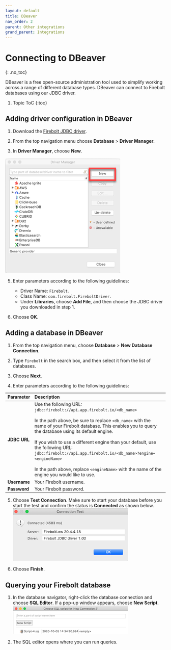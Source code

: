 ```yaml
---
layout: default
title: DBeaver
nav_order: 2
parent: Other integrations
grand_parent: Integrations
---
```


# Connecting to DBeaver
{: .no_toc}

DBeaver is a free open-source administration tool used to simplify working across a range of different database types. DBeaver can connect to Firebolt databases using our JDBC driver.

1. Topic ToC
{:toc}

## Adding driver configuration in DBeaver

1. Download the [Firebolt JDBC driver](../connecting-via-jdbc.md#download-the-latest-jdbc-driver).

2. From the top navigation menu choose **Database** > **Driver Manager**.

3. In **Driver Manager**, choose **New**.

![](../../assets/images/2021-11-11_11-15-21.png)

5. Enter parameters according to the following guidelines:
   * Driver Name: `Firebolt`.
   * Class Name: `com.firebolt.FireboltDriver`.
   * Under **Libraries**, choose **Add File**, and then choose the JDBC driver you downloaded in step 1.

6. Choose **OK**.

## Adding a database in DBeaver

1. From the top navigation menu, choose **Database** > **New Database Connection**.  

2. Type `Firebolt` in the search box, and then select it from the list of databases.  

3. Choose **Next**.  

4. Enter parameters according to the following guidelines:

| Parameter    |Description|
| :----------- |:--------- |
| **JDBC URL** | Use the following URL: `jdbc:firebolt://api.app.firebolt.io/<db_name>` <br> <br> In the path above, be sure to replace `<db_name>` with the name of your Firebolt database. This enables you to query the database using its default engine. <br> <br> If you wish to use a different engine than your default, use the following URL: `jdbc:firebolt://api.app.firebolt.io/<db_name>?engine=<engineName>` <br> <br>In the path above, replace `<engineName>` with the name of the engine you would like to use. |
| **Username** | Your Firebolt username.|
| **Password** | Your Firebolt password.|

5. Choose **Test Connection**. Make sure to start your database before you start the test and confirm the status is **Connected** as shown below.  
![](../../assets/images/dbeaver_connection_test.png)

6. Choose **Finish**.

## Querying your Firebolt database

1. In the database navigator, right-click the database connection and choose **SQL Editor**. If a pop-up window appears, choose **New Script**.  
![](../../assets/images/dbeaver_new_script.png)

2. The SQL editor opens where you can run queries.
